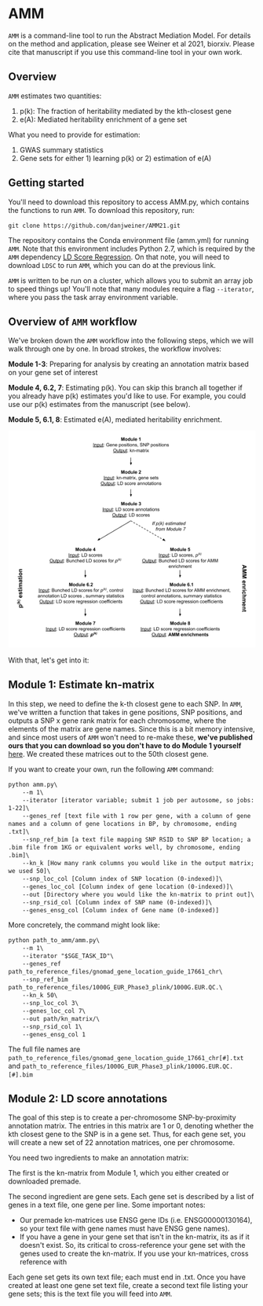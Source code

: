 # AMM
`AMM` is a command-line tool to run the Abstract Mediation Model. For details on the method and application, please see Weiner et al 2021, biorxiv. Please cite that manuscript if you use this command-line tool in your own work.

## Overview

`AMM` estimates two quantities:
1) p(k): The fraction of heritability mediated by the kth-closest gene
2) e(A): Mediated heritability enrichment of a gene set

What you need to provide for estimation:
1) GWAS summary statistics
2) Gene sets for either 1) learning p(k) or 2) estimation of e(A)

## Getting started

You'll need to download this repository to access AMM.py, which contains the functions to run `AMM`. To download this repository, run:
```  
git clone https://github.com/danjweiner/AMM21.git
```
The repository contains the Conda environment file (amm.yml) for running `AMM`. Note that this environment includes Python 2.7, which is required by the `AMM` dependency [LD Score Regression](https://github.com/bulik/ldsc). On that note, you will need to download `LDSC` to run `AMM`, which you can do at the previous link.

`AMM` is written to be run on a cluster, which allows you to submit an array job to speed things up! You'll note that many modules require a flag `--iterator`, where you pass the task array environment variable.  

## Overview of `AMM` workflow

We've broken down the `AMM` workflow into the following steps, which we will walk through one by one. In broad strokes, the workflow involves:

**Module 1-3**: Preparing for analysis by creating an annotation matrix based on your gene set of interest

**Module 4, 6.2, 7**: Estimating p(k). You can skip this branch all together if you already have p(k) estimates you'd like to use. For example, you could use our p(k) estimates from the manuscript (see below). 

**Module 5, 6.1, 8**: Estimated e(A), mediated heritability enrichment.

![alt text](https://github.com/danjweiner/AMM21/blob/main/AMM_reference_files/AMM_overview.png)

With that, let's get into it:

## Module 1: Estimate kn-matrix

In this step, we need to define the k-th closest gene to each SNP. In `AMM`, we've written a function that takes in gene positions, SNP positions, and outputs a SNP x gene rank matrix for each chromosome, where the elements of the matrix are gene names. Since this is a bit memory intensive, and since most users of `AMM` won't need to re-make these, **we've published ours that you can download so you don't have to do Module 1 yourself** [here](https://drive.google.com/drive/u/1/folders/1t3tSCILksoGI16zqc-4vvfRcMfMNXLH1). We created these matrices out to the 50th closest gene.

If you want to create your own, run the following `AMM` command:

```
python amm.py\
	--m 1\
	--iterator [iterator variable; submit 1 job per autosome, so jobs: 1-22]\
	--genes_ref [text file with 1 row per gene, with a column of gene names and a column of gene locations in BP, by chromosome, ending .txt]\
	--snp_ref_bim [a text file mapping SNP RSID to SNP BP location; a .bim file from 1KG or equivalent works well, by chromosome, ending .bim]\
	--kn_k [How many rank columns you would like in the output matrix; we used 50]\
	--snp_loc_col [Column index of SNP location (0-indexed)]\
	--genes_loc_col [Column index of gene location (0-indexed)]\
	--out [Directory where you would like the kn-matrix to print out]\
	--snp_rsid_col [Column index of SNP name (0-indexed)]\
	--genes_ensg_col [Column index of Gene name (0-indexed)]
```

More concretely, the command might look like:

```
python path_to_amm/amm.py\
	--m 1\
	--iterator "$SGE_TASK_ID"\
	--genes_ref path_to_reference_files/gnomad_gene_location_guide_17661_chr\
	--snp_ref_bim path_to_reference_files/1000G_EUR_Phase3_plink/1000G.EUR.QC.\
	--kn_k 50\
	--snp_loc_col 3\
	--genes_loc_col 7\
	--out path/kn_matrix/\
	--snp_rsid_col 1\
	--genes_ensg_col 1
```
The full file names are `path_to_reference_files/gnomad_gene_location_guide_17661_chr[#].txt` and `path_to_reference_files/1000G_EUR_Phase3_plink/1000G.EUR.QC.[#].bim`

## Module 2: LD score annotations

The goal of this step is to create a per-chromosome SNP-by-proximity annotation matrix. The entries in this matrix are 1 or 0, denoting whether the kth closest gene to the SNP is in a gene set. Thus, for each gene set, you will create a new set of 22 annotation matrices, one per chromosome. 

You need two ingredients to make an annotation matrix: 

The first is the kn-matrix from Module 1, which you either created or downloaded premade. 

The second ingredient are gene sets. Each gene set is described by a list of genes in a text file, one gene per line. Some important notes:
* Our premade kn-matrices use ENSG gene IDs (i.e. ENSG00000130164), so your text file with gene names must have ENSG gene names). 
* If you have a gene in your gene set that isn't in the kn-matrix, its as if it doesn't exist. So, its critical to cross-reference your gene set with the genes used to create the kn-matrix. If you use your kn-matrices, cross reference with 

Each gene set gets its own text file; each must end in .txt. Once you have created at least one gene set text file, create a second text file listing your gene sets; this is the text file you will feed into `AMM`.   



